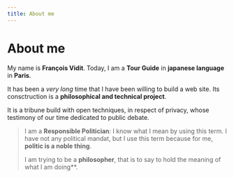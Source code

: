 ```yaml
---
title: About me
---
```

# About me

My name is **François Vidit**.
Today, I am a **Tour Guide** in **japanese language** in **Paris**.

It has been a _very long_ time that I have been willing to build a web site.
Its consctruction is a **philosophical and technical project**.

It is a tribune build with open techniques, in respect of privacy, whose testimony of our time dedicated to public debate.

> I am a **Responsible Politician**:
> I know what I mean by using this term.
> I have not any political mandat, but I use this term because for me, **politic is a noble thing**.
>
> I am trying to be a **philosopher**, that is to say to hold the meaning of what I am doing**.